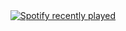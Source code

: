 <div align="right">
  <a href="https://open.spotify.com/user/tasitaconte">
    <img src="https://spotify-recently-played-readme.vercel.app/api?user=tasitaconte&count=5&unique=false" alt="Spotify recently played"  />
  </a>
</div>

###

